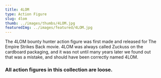 ```yaml
---
title: 4LOM
type: Action Figure
slug: 4lom
thumb: ../images/thumbs/4LOM.jpg
featuredImg: ../images/featured/4LOM.jpg
---
```


The 4LOM bounty hunter action figure was first made and released for The Empire Strikes Back movie. 4LOM was always called Zuckuss on the cardboard packaging, and it was not until many years later we found out that was a mistake, and should have been correctly named 4LOM.

### All action figures in this collection are loose.